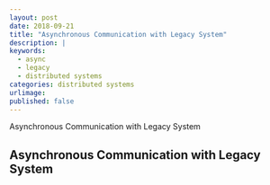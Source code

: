 ```yaml
---
layout: post
date: 2018-09-21
title: "Asynchronous Communication with Legacy System"
description: |
keywords:
  - async
  - legacy
  - distributed systems
categories: distributed systems
urlimage: 
published: false
---
```


Asynchronous Communication with Legacy System

<!--more-->

## Asynchronous Communication with Legacy System
